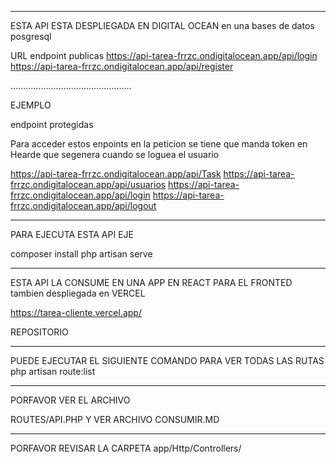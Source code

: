 *************************************
ESTA API ESTA DESPLIEGADA EN  DIGITAL OCEAN
en una bases de datos posgresql



URL 
endpoint  publicas
https://api-tarea-frrzc.ondigitalocean.app/api/login
https://api-tarea-frrzc.ondigitalocean.app/api/register



................................................



EJEMPLO 

endpoint protegidas

Para acceder estos enpoints en la peticion  se tiene que manda token en  Hearde que segenera cuando se loguea el usuario

https://api-tarea-frrzc.ondigitalocean.app/api/Task
https://api-tarea-frrzc.ondigitalocean.app/api/usuarios
https://api-tarea-frrzc.ondigitalocean.app/api/login
https://api-tarea-frrzc.ondigitalocean.app/api/logout



**********************************
PARA EJECUTA ESTA API  EJE

composer install
php artisan serve

********************************************************

ESTA API LA CONSUME EN UNA APP EN REACT PARA EL FRONTED
tambien despliegada en VERCEL 

https://tarea-cliente.vercel.app/

REPOSITORIO


********************************************************
PUEDE EJECUTAR EL SIGUIENTE COMANDO  PARA VER TODAS LAS RUTAS
php artisan route:list 

**************************************
PORFAVOR VER EL ARCHIVO  

ROUTES/API.PHP 
Y VER ARCHIVO CONSUMIR.MD
*******************************************
PORFAVOR REVISAR LA CARPETA
app/Http/Controllers/
